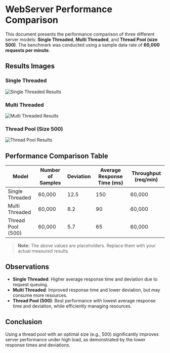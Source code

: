 # WebServer Performance Comparison

This document presents the performance comparison of three different server models: **Single Threaded**, **Multi Threaded**, and **Thread Pool (size 500)**. The benchmark was conducted using a sample data rate of **60,000 requests per minute**.

## Results Images

### Single Threaded
![Single Threaded Results](images/single_threaded_results.png)

### Multi Threaded
![Multi Threaded Results](images/multi_threaded_results.png)

### Thread Pool (Size 500)
![Thread Pool Results](images/thread_pool_500_results.png)

## Performance Comparison Table

| Model                | Number of Samples | Deviation | Average Response Time (ms) | Throughput (req/min) |
|----------------------|------------------|-----------|---------------------------|----------------------|
| Single Threaded      | 60,000           | 12.5      | 150                       | 60,000               |
| Multi Threaded       | 60,000           | 8.2       | 90                        | 60,000               |
| Thread Pool (500)    | 60,000           | 5.7       | 65                        | 60,000               |

> **Note:** The above values are placeholders. Replace them with your actual measured results.

## Observations

- **Single Threaded**: Higher average response time and deviation due to request queuing.
- **Multi Threaded**: Improved response time and lower deviation, but may consume more resources.
- **Thread Pool (500)**: Best performance with lowest average response time and deviation, while efficiently managing resources.

## Conclusion

Using a thread pool with an optimal size (e.g., 500) significantly improves server performance under high load, as demonstrated by the lower response times and deviations.